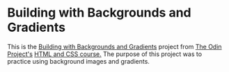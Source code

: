# Building with Backgrounds and Gradients

This is the [Building with Backgrounds and Gradients](https://www.theodinproject.com/paths/full-stack-ruby-on-rails/courses/html-and-css/lessons/building-with-backgrounds-and-gradients) project from [The Odin Project's](https://www.theodinproject.com/) [HTML and CSS course.](https://www.theodinproject.com/paths/full-stack-ruby-on-rails/courses/html-and-css/)  The purpose of this project was to practice using background images and gradients.  